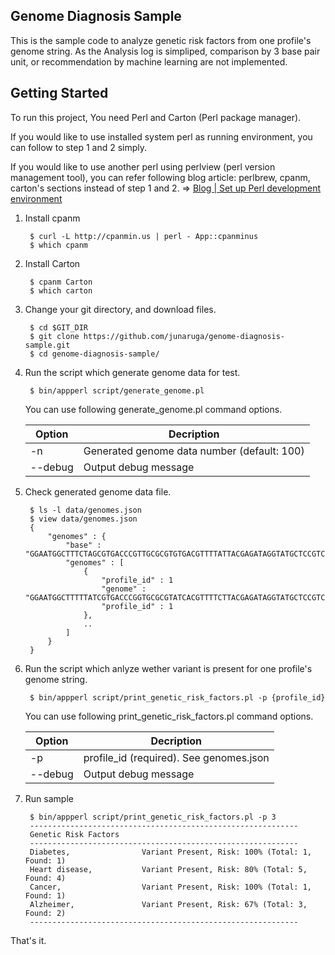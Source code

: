 ## Genome Diagnosis Sample

This is the sample code to analyze genetic risk factors from one profile's genome string.
As the Analysis log is simpliped, comparison by 3 base pair unit, or recommendation by machine learning are not implemented.

## Getting Started

To run this project, You need Perl and Carton (Perl package manager).

If you would like to use installed system perl as running environment, you can follow to step 1 and 2 simply.

If you would like to use another perl using perlview (perl version management 
tool), you can refer following blog article: perlbrew, cpanm, carton's sections instead of step 1 and 2. => [Blog | Set up Perl development environment](http://junaruga.hatenablog.com/entry/2014/08/23/030632)

1. Install cpanm

        $ curl -L http://cpanmin.us | perl - App::cpanminus
        $ which cpanm

2. Install Carton

        $ cpanm Carton
        $ which carton

3. Change your git directory, and download files.

        $ cd $GIT_DIR
        $ git clone https://github.com/junaruga/genome-diagnosis-sample.git
        $ cd genome-diagnosis-sample/

4. Run the script which generate genome data for test.

        $ bin/appperl script/generate_genome.pl

    You can use following generate_genome.pl command options.

    | Option | Decription |
    |--------------| -----------------------|
    | -n | Generated genome data number (default: 100) |
    | --debug | Output debug message |

5. Check generated genome data file.

        $ ls -l data/genomes.json
        $ view data/genomes.json
        {
            "genomes" : {
                "base" : "GGAATGGCTTTCTAGCGTGACCCGTTGCGCGTGTGACGTTTTATTACGAGATAGGTATGCTCCGTCGCGTGTTCCATCACGTGCAAAGGCAAGTTATGCGTAGTTTCCTCGGCGGTATCGCCATACTCAGTCCCGCCATTTTCACACACCCTCATCGGCGGATGGGACGGTTAGAACCGGGCATTGGAGAACTAGCCCTCCGCCACAGACATCGATGGTCTTGTATTCGTAGGACGCTATTCGGGAATCATTAACCGATATGCTCCGCGCCACCAAACGCAGTTCAAGGCCAATGTTCGC",
                "genomes" : [
                    {
                        "profile_id" : 1
                        "genome" : "GGAATGGCTTTTTATCGTGACCCGGTGCGCGTATCACGTTTTCTTACGAGATAGGTATGCTCCGTCGCGTGTTCCATCACGTGCAAAGGCAAGTTATGCGTAGTCTCCTCGGCGGTATCGCCATACTCAGTCCCGCCATTTTCACACACCCTCATCGGCGGATGGGACGGTTAGAACCGGGCATTGGAGAACTAGCCCTCCGCCACAGACATCGATGGTCTTGTATTCGTAGGACGCTATTCGGGAATCATTAACCGATATGCTCCGCGCCACCAAACGCAGTTCAAGGCCAATGTTCGC",
                        "profile_id" : 1
                    },
                    ..
                ]
            }
        }

6. Run the script which anlyze wether variant is present for one profile's genome string.

        $ bin/appperl script/print_genetic_risk_factors.pl -p {profile_id}

    You can use following print_genetic_risk_factors.pl command options.

    | Option | Decription |
    |--------------| -----------------------|
    | -p | profile_id (required). See genomes.json |
    | --debug | Output debug message |

7. Run sample

        $ bin/appperl script/print_genetic_risk_factors.pl -p 3
        ------------------------------------------------------------
        Genetic Risk Factors
        ------------------------------------------------------------
        Diabetes,                Variant Present, Risk: 100% (Total: 1, Found: 1)
        Heart disease,           Variant Present, Risk: 80% (Total: 5, Found: 4)
        Cancer,                  Variant Present, Risk: 100% (Total: 1, Found: 1)
        Alzheimer,               Variant Present, Risk: 67% (Total: 3, Found: 2)
        ------------------------------------------------------------

That's it.

